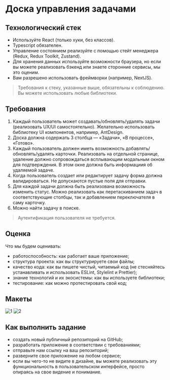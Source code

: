 # Доска управления задачами

## Технологический стек
- Используйте React (только хуки, без классов).
- Typescript обязателен.
- Управление состоянием реализуйте с помощью стейт менеджера (Redux, Redux Toolkit, Zustand).
- Для хранения данных используйте возможности браузера, но если вы можете реализовать бэкенд или знаете сторонние сервисы, мы это оценим.
- Вам разрешено использовать фреймворки (например, NextJS).
> Требования к стеку, указанные выше, обязательны к соблюдению. Вы можете использовать любые библиотеки.

## Требования
1. Каждый пользователь может создавать/обновлять/удалять задачи (реализовать UX/UI самостоятельно). Желательно использовать библиотеку UI компонентов, например, AntDesign.
2. Доска должна содержать 3 столбца — «Задачи», «В процессе», «Готово».
3. Каждый пользователь должен иметь возможность добавлять/обновлять/удалять карточки. Реализовать на отдельной странице, удаление должно сопровождаться всплывающим модальным окном для подтверждения. В этом окне должна быть информациия об удаляемой задаче.
4. Когда пользователь создает или редактирует задачу форма должна валидироваться. Не допускаются пустые поля для отправки.
6. Для каждой задачи должна быть реализована возможность изменить статус. Можно реализовать как перетаскиванием задач в соответствующие столбцы, так и добавлением переключателя в саму карточку.
7. Можно найти задачу в поиске. 
> Аутентификация пользователя не требуется.

## Оценка

Что мы будем оценивать:
- работоспособность: как работает ваше приложение;
- структура проекта: как вы структурируете свои файлы;
- качество кода: как вы пишете чистый, читаемый код (не стесняйтесь устанавливать и использовать ESLint, Stylelint и Prettier);
- знание технологий и их экосистемы: как вы используете библиотеки;
- тестирование: как можно протестировать свой код;

## Макеты
![1](https://github.com/user-attachments/assets/34bbdc50-d59b-4d3e-8fea-954e500ce73c)
![2](https://github.com/user-attachments/assets/7ab4866f-c341-4cef-8703-69b549091981)





## Как выполнить задание
- создать новый публичный репозиторий на GitHub;
- разработать приложение в соответствии с требованиями;
- отправьте нам ссылку на ваш репозиторий;
- разверните свое приложение на любом сервисе;
- если вы чего-то не видите в дизайне, вы можете реализовать эту функциональность в пользовательском интерфейсе, просто опираясь на свое видение и понимание.

